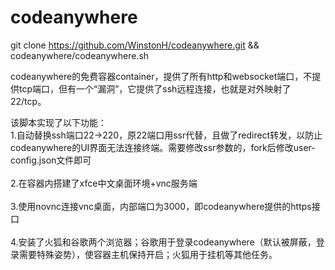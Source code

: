 # codeanywhere

git clone https://github.com/WinstonH/codeanywhere.git && codeanywhere/codeanywhere.sh 

codeanywhere的免费容器container，提供了所有http和websocket端口，不提供tcp端口，但有一个“漏洞”，它提供了ssh远程连接，也就是对外映射了22/tcp。

该脚本实现了以下功能： \
1.自动替换ssh端口22→220，原22端口用ssr代替，且做了redirect转发，以防止codeanywhere的UI界面无法连接终端。需要修改ssr参数的，fork后修改user-config.json文件即可 \
\
2.在容器内搭建了xfce中文桌面环境+vnc服务端 \
\
3.使用novnc连接vnc桌面，内部端口为3000，即codeanywhere提供的https接口 \
\
4.安装了火狐和谷歌两个浏览器；谷歌用于登录codeanywhere（默认被屏蔽，登录需要特殊姿势），使容器主机保持开启；火狐用于挂机等其他任务。
